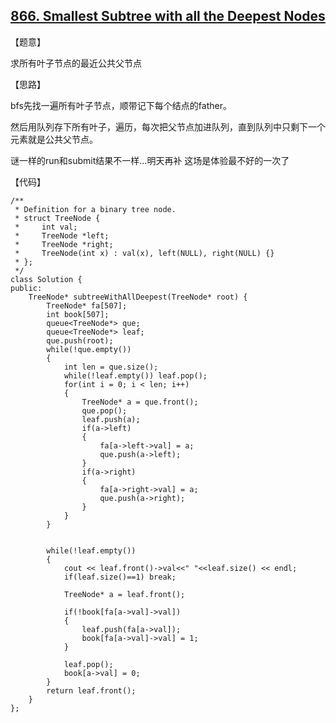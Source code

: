 ## [866. Smallest Subtree with all the Deepest Nodes](https://leetcode.com/contest/weekly-contest-92/problems/smallest-subtree-with-all-the-deepest-nodes/)

【题意】

求所有叶子节点的最近公共父节点



【思路】

bfs先找一遍所有叶子节点，顺带记下每个结点的father。

然后用队列存下所有叶子，遍历，每次把父节点加进队列，直到队列中只剩下一个元素就是公共父节点。

谜一样的run和submit结果不一样...明天再补 这场是体验最不好的一次了



【代码】

```
/**
 * Definition for a binary tree node.
 * struct TreeNode {
 *     int val;
 *     TreeNode *left;
 *     TreeNode *right;
 *     TreeNode(int x) : val(x), left(NULL), right(NULL) {}
 * };
 */
class Solution {
public:
    TreeNode* subtreeWithAllDeepest(TreeNode* root) {
        TreeNode* fa[507];
        int book[507];
        queue<TreeNode*> que;
        queue<TreeNode*> leaf;
        que.push(root);
        while(!que.empty())
        {
            int len = que.size();
            while(!leaf.empty()) leaf.pop();
            for(int i = 0; i < len; i++)
            {
                TreeNode* a = que.front();
                que.pop();
                leaf.push(a);
                if(a->left)
                {
                    fa[a->left->val] = a;
                    que.push(a->left);
                }
                if(a->right) 
                {
                    fa[a->right->val] = a;
                    que.push(a->right);
                }
            }  
        }
        
        
        while(!leaf.empty())
        {
            cout << leaf.front()->val<<" "<<leaf.size() << endl;
            if(leaf.size()==1) break;
            
            TreeNode* a = leaf.front();
            
            if(!book[fa[a->val]->val]) 
            {
                leaf.push(fa[a->val]);
                book[fa[a->val]->val] = 1;
            }
            
            leaf.pop();
            book[a->val] = 0;
        }
        return leaf.front();
    }
};
```

